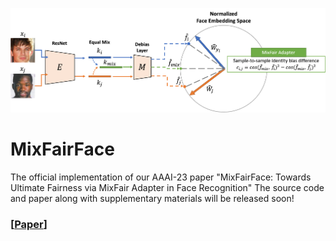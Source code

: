 <p align='center'>
<img src='src/teaser.png'>
</p>

# MixFairFace
The official implementation of our AAAI-23 paper "MixFairFace: Towards Ultimate Fairness via MixFair Adapter in Face Recognition" The source code and paper along with supplementary materials will be released soon!

### [[Paper](https://arxiv.org/abs/2211.15181)]
